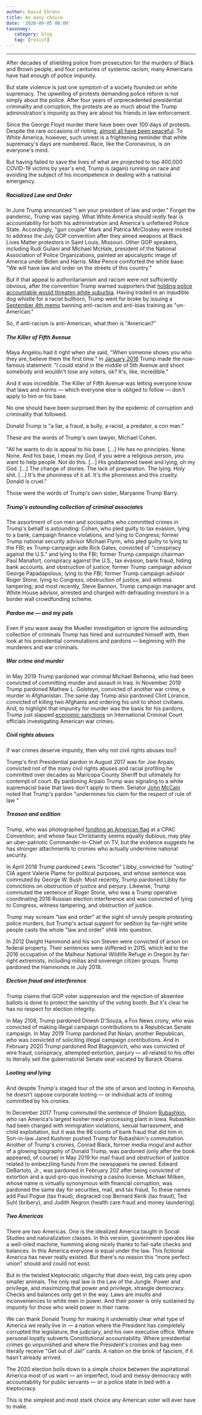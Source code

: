 ```yaml
---
author: David Ehrens
title: An easy choice
date: '2020-09-05 08:00'
taxonomy:
   category: blog
   tag: [resist]
---
```

---
After decades of shielding police from prosecution for the murders of Black and Brown people, and four centuries of systemic racism, many Americans have had enough of police impunity.

But state violence is just one symptom of a society founded on white supremacy. The upwelling of protests demanding police reform is not simply about the police. After four years of unprecedented presidential criminality and corruption, the protests are as much about the Trump administration's impunity as they are about his friends in law enforcement.

Since the George Floyd murder there have been over 100 days of protests. Despite the rare occasions of rioting, [almost all have been peaceful](https://www.theguardian.com/world/2020/sep/05/nearly-all-black-lives-matter-protests-are-peaceful-despite-trump-narrative-report-finds). To White America, however, such unrest is a frightening reminder that white supremacy's days are numbered. Race, like the Coronavirus, is on everyone's mind.

But having failed to save the lives of what are projected to top 400,000 COVID-19 victims by year's end, Trump is (again) running on race and avoiding the subject of his incompetence in dealing with a national emergency.

##### Racialized Law and Order

In June Trump announced "I am your president of law and order." Forget the pandemic, Trump was saying. What White America should *really* fear is accountability for both his administration and America's unfettered Police State. Accordingly, "gun couple" Mark and Patrica McCloskey were invited to address the July GOP convention after they aimed weapons at Black Lives Matter protestors in Saint Louis, Missouri. Other GOP speakers, including Rudi Guilani and Michael McHale, president of the National Association of Police Organizations, painted an apocalyptic image of America under Biden and Harris. Mike Pence comforted the white base: "We will have law and order on the streets of this country."

But if that appeal to authoritarianism and racism were not sufficiently obvious, after the convention Trump warned supporters that [holding police accountable would threaten white suburbia](https://www.nytimes.com/2020/07/29/us/politics/trump-suburbs-housing-white-voters.html). Having traded in an inaudible dog whistle for a racist bullhorn, Trump went for broke by issuing a [September 4th memo](https://context-cdn.washingtonpost.com/notes/prod/default/documents/84f300c2-533a-46b3-bf40-4c913593347a/note/4fe8fea2-9986-4264-ae4c-ec4b9054f715.#page=1) banning anti-racism and anti-bias training as "un-American."

So, if anti-racism is anti-American, what then is "American?"

##### The Killer of Fifth Avenue

Maya Angelou had it right when she said, "When someone shows you who they are, believe them the first time." In [January 2016](https://www.nbcnews.com/politics/2016-election/trump-says-he-could-shoot-somebody-still-maintain-support-n502911) Trump made the now-famous statement: "I could stand in the middle of 5th Avenue and shoot somebody and wouldn't lose any voters, ok? It's, like, incredible."

And it *was* incredible. The Killer of Fifth Avenue was letting everyone know that laws and norms — which everyone else is obliged to follow — don't apply to him or his base.

No one should have been surprised then by the epidemic of corruption and criminality that followed.

Donald Trump is "a liar, a fraud, a bully, a racist, a predator, a con man."

These are the words of Trump's own lawyer, Michael Cohen.

"All he wants to do is appeal to his base. \[\...\] He has no principles. None. None. And his base, I mean my God, if you were a religious person, you want to help people. Not do this. \[\...\] His goddamned tweet and lying, oh my God. \[\...\] The change of stories. The lack of preparation. The lying. Holy shit. \[\...\] It's the phoniness of it all. It's the phoniness and this cruelty. Donald is cruel."

Those were the words of Trump's own sister, Maryanne Trump Barry.

##### Trump's astounding collection of criminal associates

The assortment of con men and sociopaths who committed crimes in Trump's behalf is astounding: Cohen, who pled guilty to tax evasion, lying to a bank, campaign finance violations, and lying to Congress; former Trump national security advisor Michael Flynn, who pled guilty to lying to the FBI; ex Trump campaign aide Rick Gates, convicted of "conspiracy against the U.S." and lying to the FBI; former Trump campaign chairman Paul Manafort, conspiracy against the U.S., tax evasion, bank fraud, hiding bank accounts, and obstruction of justice; former Trump campaign advisor George Papadapolous, lying to the FBI; former Trump campaign advisor Roger Stone, lying to Congress, obstruction of justice, and witness tampering; and most recently, Steve Bannon, Trump campaign manager and White House advisor, arrested and charged with defrauding investors in a border wall crowdfunding scheme.

##### Pardon me — and my pals

Even if you wave away the Mueller investigation or ignore the astounding collection of criminals Trump has hired and surrounded himself with, then look at his presidential commutations and pardons — beginning with the murderers and war criminals.

##### War crime and murder

In May 2019 Trump pardoned war criminal Michael Behenna, who had been convicted of committing murder and assault in Iraq. In November 2019 Trump pardoned Mathew L. Golsteyn, convicted of another war crime, a murder in Afghanistan. The same day Trump also pardoned Clint Lorance, convicted of killing two Afghanis and ordering his unit to shoot civilians. And, to highlight that impunity for murder was the basis for his pardons, Trump just slapped [economic sanctions](https://abcnews.go.com/Politics/pompeo-slams-international-court-trump-approves-economic-sanctions/story?id=71198898) on International Criminal Court officials investigating American war crimes.

##### Civil rights abuses

If war crimes deserve impunity, then why not civil rights abuses too?

Trump's first Presidential pardon in August 2017 was for Joe Arpaio, convicted not of the many civil rights abuses and racial profiling he committed over decades as Maricopa County Sheriff but ultimately for contempt of court. By pardoning Arpaio Trump was signaling to a white supremacist base that laws don't apply to them. Senator [John McCain](https://www.huffingtonpost.com.au/entry/john-mccain-trump-arpaio_n_59a17023e4b05710aa5c7fdc) noted that Trump's pardon "undermines his claim for the respect of rule of law "

##### Treason and sedition

Trump, who was photographed [fondling an American flag](https://nymag.com/intelligencer/2020/02/watch-trump-fondle-an-american-flag-at-cpac.html) at a CPAC Convention, and whose faux Christianity seems equally dubious, may play an uber-patriotic Commander-in-Chief on TV, but the evidence suggests he has stronger attachments to cronies who actually undermine national security.

In April 2018 Trump pardoned Lewis "Scooter" Libby, convicted for "outing" CIA agent Valerie Plame for political purposes, and whose sentence was commuted by George W. Bush. Most recently, Trump pardoned Libby for convictions on obstruction of justice and perjury. Likewise, Trump commuted the sentence of Roger Stone, who was a Trump operative coordinating 2016 Russian election interference and was convicted of lying to Congress, witness tampering, and obstruction of justice.

Trump may scream "law and order" at the sight of unruly people protesting police murders, but Trump's actual *support* for sedition by far-right white people casts the whole "law and order" *shtik* into question.

In 2012 Dwight Hammond and his son Steven were convicted of arson on federal property. Their sentences were stiffened in 2015, which led to the 2016 occupation of the Malheur National Wildlife Refuge in Oregon by far-right extremists, including milias and sovereign citizen groups. Trump pardoned the Hammonds in July 2018.

##### Election fraud and interference

Trump claims that GOP voter suppression and the rejection of absentee ballots is done to protect the sanctity of the voting booth. But it's clear he has no respect for election integrity.

In May 2108, Trump pardoned Dinesh D'Souza, a Fox News crony, who was convicted of making illegal campaign contributions to a Republican Senate campaign. In May 2019 Trump pardoned Pat Nolan, another Republican, who was convicted of soliciting illegal campaign contributions. And in February 2020 Trump pardoned Rod Blagojevich, who was convicted of wire fraud, conspiracy, attempted extortion, perjury — all related to his offer to literally sell the gubernatorial Senate seat vacated by Barack Obama.

##### Looting and lying

And despite Trump's staged tour of the site of arson and looting in Kenosha, he doesn't oppose corporate looting — or individual acts of looting committed by his cronies.

In December 2017 Trump commuted the sentence of Sholom [Rubashkin](https://fortune.com/2017/12/21/trump-commute-sentence-sholom-rubashkin/), who ran America's largest kosher meat-processing plant in Iowa. Rubashkin had been charged with immigration violations, sexual harrassment, and child exploitation, but it was the 86 counts of bank fraud that did him in. Son-in-law Jared Kushner pushed Trump for Rubashkin's commutation. Another of Trump's cronies, Conrad Black, former media mogul and author of a glowing biography of Donald Trump, was pardoned (only after the book appeared, of course) in May 2019 for mail fraud and obstruction of justice related to embezzling funds from the newspapers he owned. Edward DeBartolo, Jr., was pardoned in February 202 after being convicted of extortion and a quid-pro-quo involving a casino license. Michael Milken, whose name is virtually synonymous with financial corruption, was pardoned the same day for securities, mail, and tax fraud. To these names add Paul Pogue (tax fraud), disgraced cop Bernard Kerik (tax fraud), Ted Suhl (bribery), and Judith Negron (health care fraud and money laundering).

##### Two Americas

There are two Americas. One is the idealized America taught in Social Studies and naturalization classes. In this version, government operates like a well-oiled machine, humming along nicely thanks to fail-safe checks and balances. In this America everyone is equal under the law. This fictional America has never really existed. But there's no reason this "more perfect union" should and could not exist.

But in the twisted kleptocratic oligarchy that *does* exist, big cats prey upon smaller animals. The only real law is the Law of the Jungle. Power and privilege, and maximizing that power and privilege, strangle democracy. Checks and balances only get in the way. Laws are insults and inconveniences to white men in power. And their power is only sustained by impunity for those who wield power in their name.

We can thank Donald Trump for making it undeniably clear what type of America we really live in — a nation where the President has completely corrupted the legislature, the judiciary, and his own executive office. Where personal loyalty subverts Constitutional accountability. Where presidential crimes go unpunished and where the President's cronies and bag men literally receive "Get out of Jail" cards. A nation on the brink of fascism, if it hasn't already arrived.

The 2020 election boils down to a simple choice between the aspirational America most of us want — an imperfect, loud and messy democracy with accountability for public servants — or a police state in bed with a kleptocracy.

This is the simplest and most stark choice any American voter will ever have to make.

